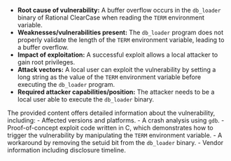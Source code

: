 - **Root cause of vulnerability:** A buffer overflow occurs in the `db_loader` binary of Rational ClearCase when reading the `TERM` environment variable.
- **Weaknesses/vulnerabilities present:** The `db_loader` program does not properly validate the length of the `TERM` environment variable, leading to a buffer overflow.
- **Impact of exploitation:** A successful exploit allows a local attacker to gain root privileges.
- **Attack vectors:** A local user can exploit the vulnerability by setting a long string as the value of the `TERM` environment variable before executing the `db_loader` program.
- **Required attacker capabilities/position:** The attacker needs to be a local user able to execute the `db_loader` binary.

The provided content offers detailed information about the vulnerability, including:
    - Affected versions and platforms.
    - A crash analysis using `gdb`.
    - Proof-of-concept exploit code written in C, which demonstrates how to trigger the vulnerability by manipulating the `TERM` environment variable.
    - A workaround by removing the setuid bit from the `db_loader` binary.
    - Vendor information including disclosure timeline.